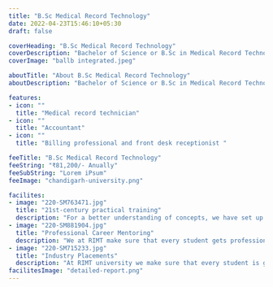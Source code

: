 ```yaml
---
title: "B.Sc Medical Record Technology"
date: 2022-04-23T15:46:10+05:30
draft: false

coverHeading: "B.Sc Medical Record Technology"
coverDescription: "Bachelor of Science or B.Sc in Medical Record Technology (MRT) is one of the popular paramedical degree programmes"
coverImage: "ballb integrated.jpeg"

aboutTitle: "About B.Sc Medical Record Technology"
aboutDescription: "Bachelor of Science or B.Sc in Medical Record Technology (MRT) is one of the popular paramedical degree programmes. It is the 3 years long undergraduate full-time academic programme in the field of medical. The course follows the semester system with a total of 6 semesters. The duration of each semester is 6 months.During this course, students learn how to maintain and manage information and records in a healthcare environment. In addition, medical record technician possess the computer skills, medical billing techniques and knowledge pertaining to medical terminology. This course enables the students to prepare and maintain patient’s record. By seeing the medical record of the patient, doctors can smoothly continue the treatment of patient."

features:
- icon: ""
  title: "Medical record technician"
- icon: ""
  title: "Accountant"
- icon: ""
  title: "Billing professional and front desk receptionist "

feeTitle: "B.Sc Medical Record Technology"
feeString: "₹81,200/- Anually"
feeSubString: "Lorem iPsum"
feeImage: "chandigarh-university.png"

facilites:
- image: "220-SM763471.jpg"
  title: "21st-century practical training"
  description: "For a better understanding of concepts, we have set up advanced 21st-century tools equipped with advanced training methods so that students can learn every concept practically in a better way."
- image: "220-SM881904.jpg"
  title: "Professional Career Mentoring"
  description: "We at RIMT make sure that every student gets professional career mentoring from the industry experts to set career targets & for this we have created a career & placement cell too."
- image: "220-SM715233.jpg"
  title: "Industry Placements"
  description: "At RIMT university we make sure that every student is getting placed, each year more than 500 companies visit the campus of RIMT to hire our brightest of the talents"
facilitesImage: "detailed-report.png"
---
```


